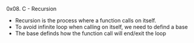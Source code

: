 0x08. C - Recursion

* Recursion is the process where a function calls on itself.
* To avoid infinite loop when calling on itself, we need to defind a base
* The base definds how the function call will end/exit the loop
